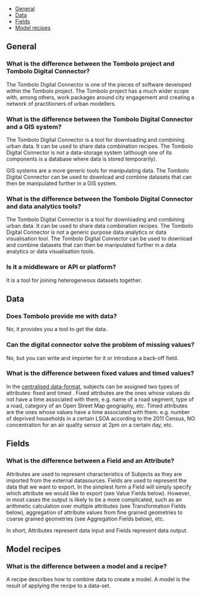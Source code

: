 * [General](#general)
* [Data](#data)
* [Fields](#fields)
* [Model recipes](#model-recipes)

## General

### What is the difference between the Tombolo project and Tombolo Digital Connector?
The Tombolo Digital Connector is one of the pieces of software developed within the Tombolo project. The Tombolo project has a much wider scope with, among others, work packages around city engagement and creating a network of practitioners of urban modellers.

### What is the difference between the Tombolo Digital Connector and a GIS system?
The Tombolo Digital Connector is a tool for downloading and combining urban data. It can be used to share data combination recipes. The Tombolo Digital Connector is not a data-storage system (although one of its components is a database where data is stored temporarily).

GIS systems are a more generic tools for manipulating data. The Tombolo Digital Connector can be used to download and combine datasets that can then be manipulated further in a GIS system.

### What is the difference between the Tombolo Digital Connector and data analytics tools?
The Tombolo Digital Connector is a tool for downloading and combining urban data. It can be used to share data combination recipes. The Tombolo Digital Connector is not a generic purpose data analytics or data visualisation tool. The Tombolo Digital Connector can be used to download and combine datasets that can then be manipulated further in a data analytics or data visualisation tools.

### Is it a middleware or API or platform?
It is a tool for joining heterogeneous datasets together.

## Data

### Does Tombolo provide me with data?
No, it provides you a tool to get the data.

### Can the digital connector solve the problem of missing values?
No, but you can write and importer for it or introduce a back-off field.

### What is the difference between fixed values and timed values?
In the [centralised data-format](Local-Datastore.md), subjects can be assigned two types of attributes: fixed and timed
. Fixed attributes are the ones whose values do not have a time associated with them, e.g. name of a road segment, type of a road, category of an Open Street Map geography, etc. Timed attributes are the ones whose values have a time associated with them. e.g. number of deprived households in a certain LSOA according to the 2011 Census, NO concentration for an air quality sensor at 2pm on a certain day, etc.

## Fields

### What is the difference between a Field and an Attribute?

Attributes are used to represent characteristics of Subjects as they are imported from the external datasources. Fields are used to represent the data that we want to export. In the simplest form a Field will simply specify which attribute we would like to export (see Value Fields below). However, in most cases the output is likely to be a more complicated, such as an arithmetic calculation over multiple attributes (see Transformation Fields below), aggregation of attribute values from fine grained geometries to coarse grained geometries (see Aggregation Fields below), etc.

In short, Attributes represent data input and Fields represent data output.

## Model recipes

### What is the difference between a model and a recipe?

A recipe describes how to combine data to create a model. A model is the result of applying the recipe to a data-set.